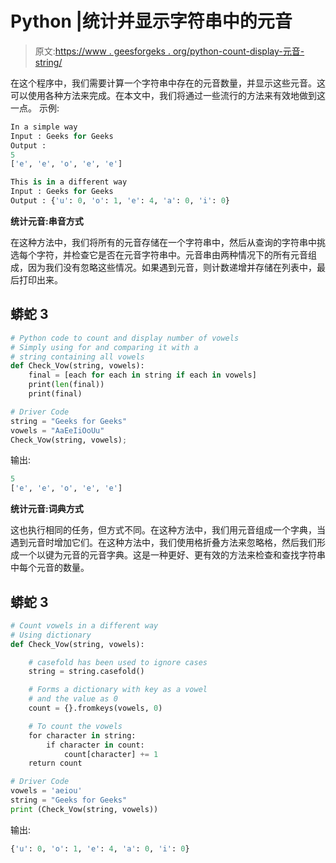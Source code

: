 # Python |统计并显示字符串中的元音

> 原文:[https://www . geesforgeks . org/python-count-display-元音-string/](https://www.geeksforgeeks.org/python-count-display-vowels-string/)

在这个程序中，我们需要计算一个字符串中存在的元音数量，并显示这些元音。这可以使用各种方法来完成。在本文中，我们将通过一些流行的方法来有效地做到这一点。
示例:

```py
In a simple way
Input : Geeks for Geeks
Output :
5
['e', 'e', 'o', 'e', 'e']

This is in a different way
Input : Geeks for Geeks
Output : {'u': 0, 'o': 1, 'e': 4, 'a': 0, 'i': 0}
```

**统计元音:串音方式**

在这种方法中，我们将所有的元音存储在一个字符串中，然后从查询的字符串中挑选每个字符，并检查它是否在元音字符串中。元音串由两种情况下的所有元音组成，因为我们没有忽略这些情况。如果遇到元音，则计数递增并存储在列表中，最后打印出来。

## 蟒蛇 3

```py
# Python code to count and display number of vowels
# Simply using for and comparing it with a
# string containing all vowels
def Check_Vow(string, vowels):
    final = [each for each in string if each in vowels]
    print(len(final))
    print(final)

# Driver Code
string = "Geeks for Geeks"
vowels = "AaEeIiOoUu"
Check_Vow(string, vowels);
```

输出:

```py
5
['e', 'e', 'o', 'e', 'e']
```

**统计元音:词典方式**

这也执行相同的任务，但方式不同。在这种方法中，我们用元音组成一个字典，当遇到元音时增加它们。在这种方法中，我们使用格折叠方法来忽略格，然后我们形成一个以键为元音的元音字典。这是一种更好、更有效的方法来检查和查找字符串中每个元音的数量。

## 蟒蛇 3

```py
# Count vowels in a different way
# Using dictionary
def Check_Vow(string, vowels):

    # casefold has been used to ignore cases
    string = string.casefold()

    # Forms a dictionary with key as a vowel
    # and the value as 0
    count = {}.fromkeys(vowels, 0)

    # To count the vowels
    for character in string:
        if character in count:
            count[character] += 1   
    return count

# Driver Code
vowels = 'aeiou'
string = "Geeks for Geeks"
print (Check_Vow(string, vowels))
```

输出:

```py
{'u': 0, 'o': 1, 'e': 4, 'a': 0, 'i': 0}
```